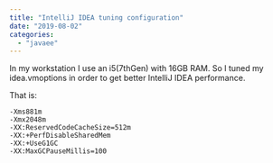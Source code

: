 ```yaml
---
title: "IntelliJ IDEA tuning configuration"
date: "2019-08-02"
categories: 
  - "javaee"
---
```


In my workstation I use an i5(7thGen) with 16GB RAM. So I tuned my idea.vmoptions in order to get better IntelliJ IDEA performance.

That is:

```
-Xms881m
-Xmx2048m
-XX:ReservedCodeCacheSize=512m
-XX:+PerfDisableSharedMem
-XX:+UseG1GC
-XX:MaxGCPauseMillis=100
```
